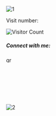 ![1](https://github.com/greengeko/greengeko/assets/25327740/66520850-e18e-45a7-a527-6a64c0aef1ed)

<p >Visit number:</p>


![Visitor Count](https://profile-counter.glitch.me/greengeko/count.svg)

<p align="center">
  <h5>Connect with me:</h5>
  <p>
    <a href="https://linkedin.com/in/greengeko" target="_blank">
      <img src="https://raw.githubusercontent.com/rahuldkjain/github-profile-readme-generator/master/src/images/icons/Social/linked-in-alt.svg" alt="greengeko" height="15" width="20" />
    </a>
  </p>
</p>
<br>
<br>
<br>
<br>
<br>

![2](https://github.com/greengeko/greengeko/assets/25327740/07fd37ec-ec5f-4385-8f68-4b14df928952)
